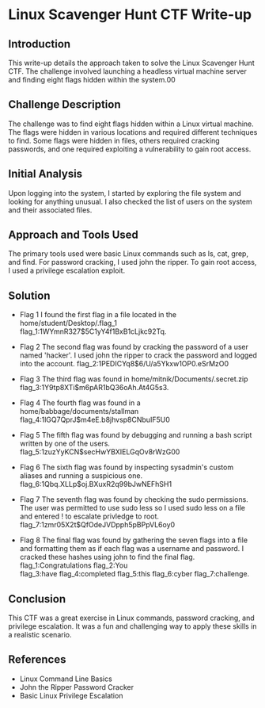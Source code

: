 # Linux Scavenger Hunt CTF Write-up
## Introduction
This write-up details the approach taken to solve the Linux Scavenger Hunt CTF. The challenge involved launching a headless virtual machine server and finding eight flags hidden within the system.00

## Challenge Description
The challenge was to find eight flags hidden within a Linux virtual machine. The flags were hidden in various locations and required different techniques to find. Some flags were hidden in files, others required cracking passwords, and one required exploiting a vulnerability to gain root access.

## Initial Analysis
Upon logging into the system, I started by exploring the file system and looking for anything unusual. I also checked the list of users on the system and their associated files.

## Approach and Tools Used
The primary tools used were basic Linux commands such as ls, cat, grep, and find. For password cracking, I used john the ripper. To gain root access, I used a privilege escalation exploit.

## Solution
- Flag 1
I found the first flag in a file located in the home/student/Desktop/.flag_1
flag_1:$1$WYmnR327$5C1yY4f1BxB1cLjkc92Tq.

- Flag 2
The second flag was found by cracking the password of a user named 'hacker'. I used john the ripper to crack the password and logged into the account.
flag_2:$1$PEDICYq8$6/U/a5Ykxw1OP0.eSrMzO0

- Flag 3
The third flag was found in home/mitnik/Documents/.secret.zip
flag_3:$1$Y9tp8XTi$m6pAR1bQ36oAh.At4G5s3.

- Flag 4
The fourth flag was found in a home/babbage/documents/stallman
flag_4:$1$lGQ7QprJ$m4eE.b8jhvsp8CNbuIF5U0

- Flag 5
The fifth flag was found by debugging and running a bash script written by one of the users.
flag_5:$1$zuzYyKCN$secHwYBXIELGqOv8rWzG00

- Flag 6
The sixth flag was found by inspecting sysadmin's custom aliases and running a suspicious one.
flag_6:$1$Qbq.XLLp$oj.BXuxR2q99bJwNEFhSH1

- Flag 7
The seventh flag was found by checking the sudo permissions. The user was permitted to use sudo less so I used sudo less on a file and entered ! to escalate privledge to root.
flag_7:$1$zmr05X2t$QfOdeJVDpph5pBPpVL6oy0

- Flag 8
The final flag was found by gathering the seven flags into a file and formatting them as if each flag was a username and password. I cracked these hashes using john to find the final flag.
flag_1:Congratulations
flag_2:You	
flag_3:have
flag_4:completed 
flag_5:this
flag_6:cyber
flag_7:challenge.

## Conclusion
This CTF was a great exercise in Linux commands, password cracking, and privilege escalation. It was a fun and challenging way to apply these skills in a realistic scenario.

## References
- Linux Command Line Basics
- John the Ripper Password Cracker
- Basic Linux Privilege Escalation
